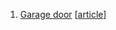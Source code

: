 1. [Garage door](https://github.com/tiste/home-automation/tree/master/garage-door) [[article](https://medium.com/@tiste/hack-your-garage-door-for-10-42146830e147)]
